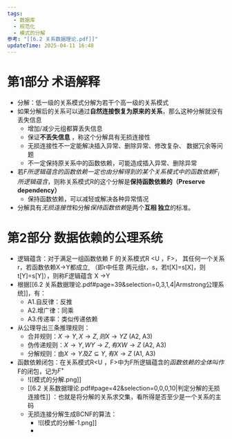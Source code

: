 ```yaml
---
tags:
  - 数据库
  - 规范化
  - 模式的分解
参考: "[[6.2 关系数据理论.pdf]]"
updateTime: 2025-04-11 16:48
---
```

# 第1部分 术语解释
* 分解：低一级的关系模式分解为若干个高一级的关系模式  
* 如果分解后的关系可以通过**自然连接恢复为原来的关系**，那么这种分解就没有丢失信息  
	* 增加/减少元组都算丢失信息  
	* 保证**不丢失信息** ，称这个分解具有无损连接性  
	* 无损连接性不一定能解决插入异常、删除异常、修改复杂、 数据冗余等问题  
	* 不一定保持原关系中的函数依赖，可能造成插入异常、删除异常  
* 若*F所逻辑蕴含的函数依赖一定也由分解得到的某个关系模式中的函数依赖$F_i$所逻辑蕴含*，则称关系模式R的这个分解是**保持函数依赖的（Preserve dependency）**  
	* 保持函数依赖，可以减轻或解决各种异常情况  
* 分解具有*无损连接性*和分解*保持函数依赖*是两个**互相 独立**的标准。
# 第2部分 数据依赖的公理系统  
* 逻辑蕴含：对于满足一组函数依赖 F 的关系模式R <U ，F>， 其任何一个关系r，若函数依赖X→Y都成立, （即r中任意 两元组t，s，若t[X]=s[X]，则t[Y]=s[Y]），则称F逻辑蕴含 X →Y  
* 根据[[6.2 关系数据理论.pdf#page=39&selection=0,3,1,4|Armstrong公理系统]]，有：
	* A1.自反律：反推  
	* A2.增广律：同乘  
	* A3.传递率：类似传递依赖  
* 从公理导出三条推理规则：  
	* 合并规则：$X \to Y, X \to Z,则X\to YZ$ (A2, A3)  
	* 伪传递规则：$X\to Y, WY\to Z, 有XW\to Z$ (A2, A3)  
	* 分解规则：由$X \to Y 及 Z \subseteq Y, 有 X \to Z$ (A1, A3)  
* 函数依赖闭包：在关系模式R<U ，F>中为F所逻辑蕴含的*函数依赖的全体叫作* F的闭包，记为$F^+$  
	* ![[模式的分解.png]]  
	* [[6.2 关系数据理论.pdf#page=42&selection=0,0,0,10|判定分解的无损连接性]] ：也就是将分解的关系求交集，看所得是否至少是一个关系的主码  
	* 无损连接分解生成BCNF的算法：  
		* ![[模式的分解-1.png]]  
		* 